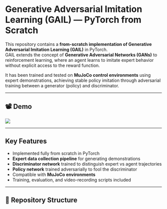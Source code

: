 # Generative Adversarial Imitation Learning (GAIL) — PyTorch from Scratch

This repository contains a **from-scratch implementation of Generative Adversarial Imitation Learning (GAIL)** in PyTorch.  
GAIL extends the concept of **Generative Adversarial Networks (GANs)** to reinforcement learning, where an agent learns to imitate expert behavior without explicit access to the reward function.

It has been trained and tested on **MuJoCo control environments** using expert demonstrations, achieving stable policy imitation through adversarial training between a generator (policy) and discriminator.

---

## 📽 Demo
<img src="return-result">


---

## Key Features
- Implemented fully from scratch in PyTorch
- **Expert data collection pipeline** for generating demonstrations
- **Discriminator network** trained to distinguish expert vs agent trajectories
- **Policy network** trained adversarially to fool the discriminator
- Compatible with **MuJoCo environments**
- Training, evaluation, and video-recording scripts included

---

## 📂 Repository Structure

